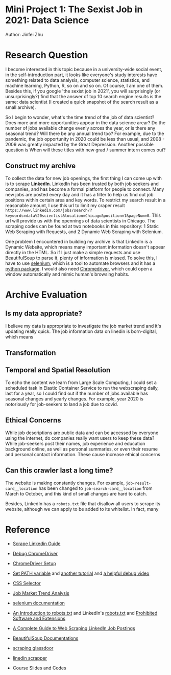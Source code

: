 # Mini Project 1: The Sexist Job in 2021: Data Science

Author: Jinfei Zhu

# Research Question

I become interested in this topic because in a university-wide social event, in the self-introduction part, it looks like everyone's study interests have something related to data analysis, computer science, statistics, and machine learning, Python, R, so on and so on. Of course, I am one of them. Besides this, if you google 'the sexist job in 2021', you will surprisingly (or unsurprisingly?) find that the answer of top 10 search engine results is the same: data scientist (I created a quick snapshot of the search result as a small archive).

[](google-search-result.png)

So I begin to wonder, what's the time trend of the job of data scientist? Does more and more opportunities appear in the data science arear? Do the number of jobs available change evenly across the year, or is there any seasonal trend?  Will there be any annual trend too? For example, due to the pandemic, the job opportunity in 2020 could be less than usual, and 2008 - 2009 was greatly impacted by the Great Depression. Another possible question is When will these titles with new grad / summer intern comes out? 

## Construct my archive

To collect the data for new job openings, the first thing I can come up with is to scrape **LinkedIn**. LinkedIn has been trusted by both job seekers and companies, and has become a formal platform for people to connect. Many new jobs are posted every day and it has a filter to help us find out job positions within certain area and key words. To restrict my search result in a reasonable amount, I use this url to limit my craper result `https://www.linkedin.com/jobs/search/?keywords=data%20scientist&location=Chicago&position=1&pageNum=0`. This url will provide us with the opennings of data scientists in Chicago. The scraping codes can be found at two notebooks in this repository: 1 Static Web Scraping with Requests, and 2 Dynamic Web Scraping with Selenium.

One problem I encountered in building my archive is that LinkedIn is a Dynamic Website, which means many important information doesn't appear directly in the HTML. So if I just make a simple requests and use BeautifulSoup to parse it, plenty of information is missed. To solve this, I have to use [selenium](https://www.selenium.dev/), which is a tool to automate browsers and it has a [python package](https://selenium-python.readthedocs.io/installation.html). I would also need [Chromedriver](https://chromedriver.chromium.org/home), which could open a window automatically and mimic human's browsing habits.


# Archive Evaluation

## Is my data appropriate?

I believe my data is appropriate to investigate the job market trend and it's updating really quick. The job information data on linedin is born-digital, which means

## Transformation 



## Temporal and Spatial Resolution

To echo the content we learn from Large Scale Computing, I could set a scheduled task in Elastic Container Service to run the webscraping daily, last for a year, so I could find out if the number of jobs available has seasonal changes and yearly changes. For example, year 2020 is notoriously for job-seekers to land a job due to covid. 


## Ethical Concerns

While job descriptions are public data and can be accessed by everyone using the internet, do companies really want users to keep these data? While job-seekers post their names, job experience and education background online, as well as personal summaries, or even their resume and personal contact information. These cause increase ethical concerns

## Can this crawler last a long time?

The website is making constantly changes. For example, `job-result-card__location` has been changed to `job-search-card__location` from March to October, and this kind of small changes are hard to catch.

Besides, LinkedIn has a `robots.txt` file that disallow all users to scrape its website, although we can apply to be added to its whitelist. In fact, many 




# Reference

- [Scrape Linkedin Guide](https://maoviola.medium.com/a-complete-guide-to-web-scraping-linkedin-job-postings-ad290fcaa97f)

- [Debug ChromeDriver](https://stackoverflow.com/questions/60362018/macos-catalinav-10-15-3-error-chromedriver-cannot-be-opened-because-the-de)

- [ChromeDriver Setup](https://zwbetz.com/download-chromedriver-binary-and-add-to-your-path-for-automated-functional-testing/)

- [Set PATH variable](https://www.cyberciti.biz/faq/appleosx-bash-unix-change-set-path-environment-variable/) and [another tutorial](https://www.kenst.com/2015/03/including-the-chromedriver-location-in-macos-system-path/) and [a helpful debug video](https://www.youtube.com/watch?v=7R5n0sNSza8&ab_channel=StudentEngineer)

- [CSS Selector](https://developer.mozilla.org/en-US/docs/Learn/CSS/Building_blocks/Selectors)

- [Job Market Trend Analysis](https://medium.com/henry-jia/job-market-trend-analysis-d6b290b71e41)

- [selenium documentation](https://www.selenium.dev/documentation/webdriver)

- [An Introduction to robots.txt](https://www.linkedin.com/learning/advanced-seo-developing-an-seo-friendly-website/robots-txt?autoAdvance=true&autoSkip=false&autoplay=true&resume=true&u=57690273) and LinkedIn's [robots.txt](https://www.linkedin.com/robots.txt) and [Prohibited Software and Extensions](https://www.linkedin.com/help/linkedin/answer/56347/prohibited-software-and-extensions?lang=en)

- [A Complete Guide to Web Scraping LinkedIn Job Postings](https://maoviola.medium.com/a-complete-guide-to-web-scraping-linkedin-job-postings-ad290fcaa97f)

- [BeautifulSoup Documentations](https://www.crummy.com/software/BeautifulSoup/bs4/doc/#find-all)

- [scraping glassdoor](https://towardsdatascience.com/selenium-tutorial-scraping-glassdoor-com-in-10-minutes-3d0915c6d905)

- [linedin scrapper](https://github.com/joeyism/linkedin_scraper)

- Course Slides and Codes

